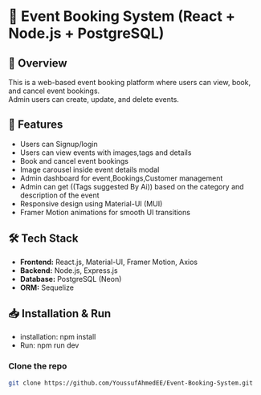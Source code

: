 # 🎉 Event Booking System (React + Node.js + PostgreSQL)

## 📌 Overview
This is a web-based event booking platform where users can view, book, and cancel event bookings.  
Admin users can create, update, and delete events.

## 📸 Features  
- Users can Signup/login
- Users can view events with images,tags and details  
- Book and cancel event bookings  
- Image carousel inside event details modal  
- Admin dashboard for event,Bookings,Customer management
- Admin can get ((Tags suggested By Ai)) based on the category and description of the event
- Responsive design using Material-UI (MUI)
- Framer Motion animations for smooth UI transitions

## 🛠️ Tech Stack  
- **Frontend:** React.js, Material-UI, Framer Motion, Axios  
- **Backend:** Node.js, Express.js  
- **Database:** PostgreSQL (Neon)  
- **ORM:** Sequelize  

## 📥 Installation & Run
  - installation: npm install
  - Run: npm run dev  

### Clone the repo
```bash
git clone https://github.com/YoussufAhmedEE/Event-Booking-System.git
